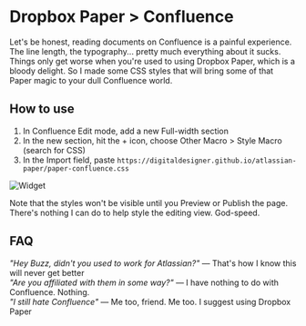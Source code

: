 # Dropbox Paper > Confluence
Let's be honest, reading documents on Confluence is a painful experience. The line length, the typography... pretty much everything about it sucks. Things only get worse when you're used to using Dropbox Paper, which is a bloody delight. So I made some CSS styles that will bring some of that Paper magic to your dull Confluence world.

## How to use  
1. In Confluence Edit mode, add a new Full-width section
2. In the new section, hit the + icon, choose Other Macro > Style Macro (search for CSS)
3. In the Import field, paste `https://digitaldesigner.github.io/atlassian-paper/paper-confluence.css`

![Widget](https://dha4w82d62smt.cloudfront.net/items/3I1q302w1H1C0P0v2d1u/Screen%20Shot%202018-05-21%20at%2010.17.05%20am.png?X-CloudApp-Visitor-Id=2741439&v=8b846500)

Note that the styles won't be visible until you Preview or Publish the page. There's nothing I can do to help style the editing view. God-speed.

## FAQ
_"Hey Buzz, didn't you used to work for Atlassian?"_ — That's how I know this will never get better   
_"Are you affiliated with them in some way?"_ — I have nothing to do with Confluence. Nothing.  
_"I still hate Confluence"_ — Me too, friend. Me too. I suggest using Dropbox Paper
